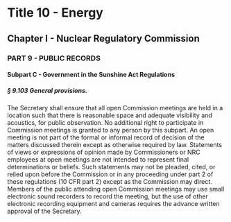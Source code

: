 
# Title 10 - Energy
## Chapter I - Nuclear Regulatory Commission
### PART 9 - PUBLIC RECORDS
#### Subpart C - Government in the Sunshine Act Regulations
##### § 9.103 General provisions.

The Secretary shall ensure that all open Commission meetings are held in a location such that there is reasonable space and adequate visibility and acoustics, for public observation. No additional right to participate in Commission meetings is granted to any person by this subpart. An open meeting is not part of the formal or informal record of decision of the matters discussed therein except as otherwise required by law. Statements of views or expressions of opinion made by Commissioners or NRC employees at open meetings are not intended to represent final determinations or beliefs. Such statements may not be pleaded, cited, or relied upon before the Commission or in any proceeding under part 2 of these regulations (10 CFR part 2) except as the Commission may direct. Members of the public attending open Commission meetings may use small electronic sound recorders to record the meeting, but the use of other electronic recording equipment and cameras requires the advance written approval of the Secretary.
